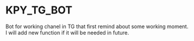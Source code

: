 # KPY_TG_BOT
Bot for working chanel in TG that first remind about some working moment. I will add new function if it will be needed in future.
